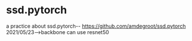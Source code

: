 # ssd.pytorch
a practice about ssd.pytorch-- https://github.com/amdegroot/ssd.pytorch
2021/05/23-->backbone can use resnet50
